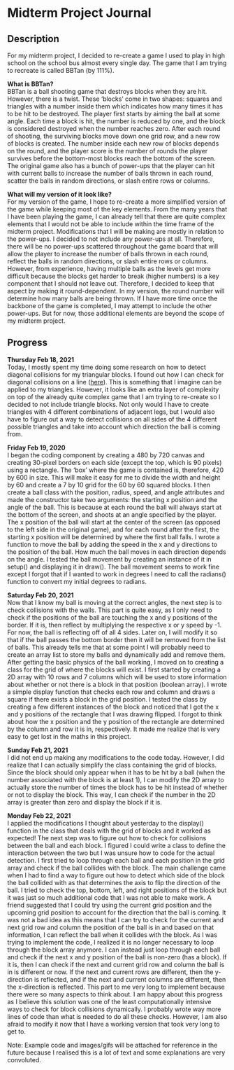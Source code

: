 # Midterm Project Journal

## Description
For my midterm project, I decided to re-create a game I used to play in high school on the school bus almost every single day. The game that I am trying to recreate is called BBTan (by 111%). 

**What is BBTan?** \
BBTan is a ball shooting game that destroys blocks when they are hit. However, there is a twist. These ‘blocks’ come in two shapes: squares and triangles with a number inside them which indicates how many times it has to be hit to be destroyed. The player first starts by aiming the ball at some angle. Each time a block is hit, the number is reduced by one, and the block is considered destroyed when the number reaches zero. After each round of shooting, the surviving blocks move down one grid row, and a new row of blocks is created. The number inside each new row of blocks depends on the round, and the player score is the number of rounds the player survives before the bottom-most blocks reach the bottom of the screen. The original game also has a bunch of power-ups that the player can hit with current balls to increase the number of balls thrown in each round, scatter the balls in random directions, or slash entire rows or columns.

**What will my version of it look like?** \
For my version of the game, I hope to re-create a more simplified version of the game while keeping most of the key elements. From the many years that I have been playing the game, I can already tell that there are quite complex elements that I would not be able to include within the time frame of the midterm project. Modifications that I will be making are mostly in relation to the power-ups. I decided to not include any power-ups at all. Therefore, there will be no power-ups scattered throughout the game board that will allow the player to increase the number of balls thrown in each round, reflect the balls in random directions, or slash entire rows or columns. However, from experience, having multiple balls as the levels get more difficult because the blocks get harder to break (higher numbers) is a key component that I should not leave out. Therefore, I decided to keep that aspect by making it round-dependent. In my version, the round number will determine how many balls are being thrown. If I have more time once the backbone of the game is completed, I may attempt to include the other power-ups. But for now, those additional elements are beyond the scope of my midterm project.

## Progress
**Thursday Feb 18, 2021** \
Today, I mostly spent my time doing some research on how to detect diagonal collisions for my triangular blocks. I found out how I can check for diagonal collisions on a line ([here](http://www.jeffreythompson.org/collision-detection/line-circle.php)). This is something that I imagine can be applied to my triangles. However, it looks like an extra layer of complexity on top of the already quite complex game that I am trying to re-create so I decided to not include triangle blocks. Not only would I have to create triangles with 4 different combinations of adjacent legs, but I would also have to figure out a way to detect collisions on all sides of the 4 different possible triangles and take into account which direction the ball is coming from.

**Friday Feb 19, 2020** \
I began the coding component by creating a 480 by 720 canvas and creating 30-pixel borders on each side (except the top, which is 90 pixels) using a rectangle. The ‘box’ where the game is contained is, therefore, 420 by 600 in size. This will make it easy for me to divide the width and height by 60 and create a 7 by 10 grid for the 60 by 60 squared blocks. I then create a ball class with the position, radius, speed, and angle attributes and made the constructor take two arguments: the starting x position and the angle of the ball. This is because at each round the ball will always start at the bottom of the screen, and shoots at an angle specified by the player. The x position of the ball will start at the center of the screen (as opposed to the left side in the original game), and for each round after the first, the starting x position will be determined by where the first ball falls. I wrote a function to move the ball by adding the speed in the x and y directions to the position of the ball. How much the ball moves in each direction depends on the angle. I tested the ball movement by creating an instance of it in setup() and displaying it in draw(). The ball movement seems to work fine except I forgot that if I wanted to work in degrees I need to call the radians() function to convert my initial degrees to radians.

**Saturday Feb 20, 2021** \
Now that I know my ball is moving at the correct angles, the next step is to check collisions with the walls. This part is quite easy, as I only need to check if the positions of the ball are touching the x and y positions of the border. If it is, then reflect by multiplying the respective x or y speed by -1. For now, the ball is reflecting off of all 4 sides. Later on, I will modify it so that if the ball passes the bottom border then it will be removed from the list of balls. This already tells me that at some point I will probably need to create an array list to store my balls and dynamically add and remove them. After getting the basic physics of the ball working, I moved on to creating a class for the grid of where the blocks will exist. I first started by creating a 2D array with 10 rows and 7 columns which will be used to store information about whether or not there is a block in that position (boolean array). I wrote a simple display function that checks each row and column and draws a square if there exists a block in the grid position. I tested the class by creating a few different instances of the block and noticed that I got the x and y positions of the rectangle that I was drawing flipped. I forgot to think about how the x position and the y position of the rectangle are determined by the column and row it is in, respectively. It made me realize that is very easy to get lost in the maths in this project.

**Sunday Feb 21, 2021** \
I did not end up making any modifications to the code today. However, I did realize that I can actually simplify the class containing the grid of blocks. Since the block should only appear when it has to be hit by a ball (when the number associated with the block is at least 1), I can modify the 2D array to actually store the number of times the block has to be hit instead of whether or not to display the block. This way, I can check if the number in the 2D array is greater than zero and display the block if it is.

**Monday Feb 22, 2021** \
I applied the modifications I thought about yesterday to the display() function in the class that deals with the grid of blocks and it worked as expected! The next step was to figure out how to check for collisions between the ball and each block. I figured I could write a class to define the interaction between the two but I was unsure how to code for the actual detection. I first tried to loop through each ball and each position in the grid array and check if the ball collides with the block. The main challenge came when I had to find a way to figure out how to detect which side of the block the ball collided with as that determines the axis to flip the direction of the ball. I tried to check the top, bottom, left, and right positions of the block but it was just so much additional code that I was not able to make work. A friend suggested that I could try using the current grid position and the upcoming grid position to account for the direction that the ball is coming. It was not a bad idea as this means that I can try to check for the current and next grid row and column the position of the ball is in and based on that information, I can reflect the ball when it collides with the block. As I was trying to implement the code, I realized it is no longer necessary to loop through the block array anymore. I can instead just loop through each ball and check if the next x and y position of the ball is non-zero (has a block). If it is, then I can check if the next and current grid row and column the ball is in is different or now. If the next and current rows are different, then the y-direction is reflected, and if the next and current columns are different, then the x-direction is reflected. This part to me very long to implement because there were so many aspects to think about. I am happy about this progress as I believe this solution was one of the least computationally intensive ways to check for block collisions dynamically. I probably wrote way more lines of code than what is needed to do all these checks. However, I am also afraid to modify it now that I have a working version that took very long to get to.

Note: Example code and images/gifs will be attached for reference in the future because I realised this is a lot of text and some explanations are very convoluted.


